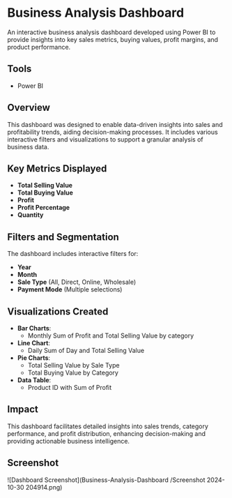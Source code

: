 # Business Analysis Dashboard

An interactive business analysis dashboard developed using Power BI to provide insights into key sales metrics, buying values, profit margins, and product performance.

## Tools
- Power BI

## Overview
This dashboard was designed to enable data-driven insights into sales and profitability trends, aiding decision-making processes. It includes various interactive filters and visualizations to support a granular analysis of business data.

## Key Metrics Displayed
- **Total Selling Value**
- **Total Buying Value**
- **Profit**
- **Profit Percentage**
- **Quantity**

## Filters and Segmentation
The dashboard includes interactive filters for:
- **Year**
- **Month**
- **Sale Type** (All, Direct, Online, Wholesale)
- **Payment Mode** (Multiple selections)

## Visualizations Created
- **Bar Charts**:
  - Monthly Sum of Profit and Total Selling Value by category
- **Line Chart**:
  - Daily Sum of Day and Total Selling Value
- **Pie Charts**:
  - Total Selling Value by Sale Type
  - Total Buying Value by Category
- **Data Table**:
  - Product ID with Sum of Profit

## Impact
This dashboard facilitates detailed insights into sales trends, category performance, and profit distribution, enhancing decision-making and providing actionable business intelligence.

## Screenshot
![Dashboard Screenshot](Business-Analysis-Dashboard
/Screenshot 2024-10-30 204914.png)

